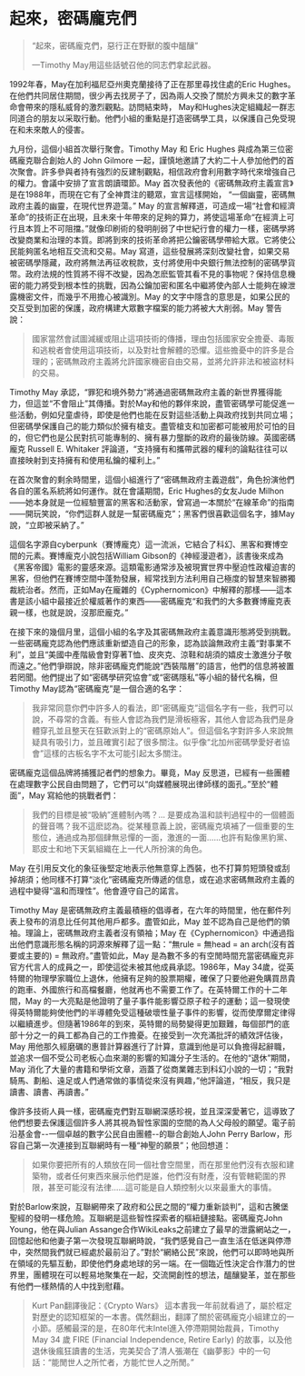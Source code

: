 # 起來，密碼龐克們

> “起來，密碼龐克們，惡行正在野獸的腹中醞釀”
>
> —Timothy May用這些話號召他的同志們拿起武器。

1992年春，May在加利福尼亞州奧克蘭接待了正在那里尋找住處的Eric Hughes。在他們共同居住期間，很少再去找房子了，因為兩人交換了關於方興未艾的數字革命會帶來的隱私威脅的激烈觀點。訪問結束時， May和Hughes決定組織起一群志同道合的朋友以采取行動。他們小組的重點是打造密碼學工具，以保護自己免受現在和未來敵人的侵害。

九月份，這個小組首次舉行聚會。Timothy May 和 Eric Hughes 與成為第三位密碼龐克聯合創始人的 John Gilmore 一起，謹慎地邀請了大約二十人參加他們的首次聚會。許多參與者持有強烈的反建制觀點，相信政府會利用數字時代來增強自己的權力。會議中安排了宣言朗讀環節。May 首次發表他的《密碼無政府主義宣言》是在1988年，而現在它有了全神貫注的聽眾，宣言這樣開始，
“一個幽靈，密碼無政府主義的幽靈，在現代世界遊蕩。” May 的宣言解釋道，可造成一場“社會和經濟革命”的技術正在出現，且未來十年帶來的足夠的算力，將使這場革命“在經濟上可行且本質上不可阻擋。”就像印刷術的發明削弱了中世紀行會的權力一樣，密碼學將改變商業和治理的本質。即將到來的技術革命將把公鑰密碼學帶給大眾。它將使公民能夠匿名地相互交流和交易。May 寫道，這些發展將深刻改變社會，如果交易被密碼學隱藏，政府將無法再征收稅款，支付將使用中央銀行無法控制的密碼學貨幣。政府法規的性質將不得不改變，因為怎麽監管其看不見的事物呢？保持信息機密的能力將受到根本性的挑戰，因為公鑰加密和匿名中繼將使內部人士能夠在線泄露機密文件，而幾乎不用擔心被識別。May 的文字中隱含的意思是，如果公民的交互受到加密的保護，政府構建大眾數字檔案的能力將被大大削弱。May 警告說：

> 國家當然會試圖減緩或阻止這項技術的傳播，理由包括國家安全擔憂、毒販和逃稅者會使用這項技術，以及對社會解體的恐懼。這些擔憂中的許多是合理的；密碼無政府主義將允許國家機密自由交易，並將允許非法和被盜材料的交易。

Timothy May 承認，“罪犯和境外勢力”將通過密碼無政府主義的新世界獲得能力，但這並“不會阻止”其傳播。對於May和他的夥伴來說，盡管密碼學可能促進一些活動，例如兒童虐待，即使是他們也能在反對這些活動上與政府找到共同立場；但密碼學保護自己的能力類似於擁有槍支。盡管槍支和加密都可能被用於可怕的目的，但它們也是公民對抗可能專制的、擁有暴力壟斷的政府的最後防線。英國密碼龐克 Russell E. Whitaker 評論道，“支持擁有和攜帶武器的權利的論點往往可以直接映射到支持擁有和使用私鑰的權利上。”

在首次聚會的剩余時間里，這個小組進行了“密碼無政府主義遊戲”，角色扮演他們各自的匿名系統將如何運作。就在會議期間，Eric Hughes的女友Jude Milhon——她本身就是一位經驗豐富的黑客和活動家，曾寫過一本關於“在線革命”的指南——開玩笑說，“你們這群人就是一幫密碼龐克”；黑客們很喜歡這個名字，據May說，“立即被采納了。”

這個名字源自cyberpunk（賽博龐克）這一流派，它結合了科幻、黑客和賽博空間的元素。賽博龐克小說包括William Gibson的《神經漫遊者》，該書後來成為《黑客帝國》電影的靈感來源。這類電影通常涉及被現實世界中壓迫性政權迫害的黑客，但他們在賽博空間中蓬勃發展，經常找到方法利用自己極度的智慧來智勝獨裁統治者。然而，正如May在龐雜的《Cyphernomicon》中解釋的那樣——這本書是該小組中最接近於權威著作的東西——密碼龐克“和我們的大多數賽博龐克表親一樣，也就是說，沒那麽龐克。”

在接下來的幾個月里，這個小組的名字及其密碼無政府主義意識形態將受到挑戰。一些密碼龐克認為他們應該重新塑造自己的形象，認為談論無政府主義“對事業不利”，並且“美國中產階級會對穿著T恤、皮夾克、涼鞋和胡須的嬉皮士激進分子敬而遠之。”他們爭辯說，除非密碼龐克們能說“西裝階層”的語言，他們的信息將被置若罔聞。他們提出了如“密碼學研究協會”或“密碼隱私”等小組的替代名稱，但Timothy May認為“密碼龐克”是一個合適的名字：

> 我非常同意你們中許多人的看法，即“密碼龐克”這個名字有一些，我們可以說，不尋常的含義。有些人會認為我們是滑板極客，其他人會認為我們是身體穿孔並且整天在狂歡派對上的“密碼原始人”。但這個名字對許多人來說無疑具有吸引力，並且確實引起了很多關注。似乎像“北加州密碼學愛好者協會”這樣的古板名字不太可能引起太多關注。

密碼龐克這個品牌將捕獲記者們的想象力。畢竟，May 反思道，已經有一些團體在處理數字公民自由問題了，它們可以“向媒體展現出律師樣的面孔。”至於“體面”，May 寫給他的挑戰者們：

> 我們的目標是被“吸納”進體制內嗎？... 是要成為溫和談判過程中的一個體面的聲音嗎？我不這麽認為。從某種意義上說，密碼龐克填補了一個重要的生態位，通過成為那個肆無忌憚的一面，激進的一面……也許有點像黑豹黨、耶皮士和地下天氣組織在上一代人所扮演的角色。

May 在引用反文化的象征後堅定地表示他無意穿上西裝，也不打算剪短頭發或刮掉胡須；他同樣不打算“淡化”密碼龐克所傳遞的信息，或在追求密碼無政府主義的過程中變得“溫和而理性”。他會遵守自己的諾言。

Timothy May 是密碼無政府主義最積極的倡導者，在六年的時間里，他在郵件列表上發布的消息比任何其他用戶都多。盡管如此，May 並不認為自己是他們的領袖。理論上，密碼無政府主義者沒有領袖；May 在《Cyphernomicon》中通過指出他們意識形態名稱的詞源來解釋了這一點：“無rule = 無head = an arch(沒有首要或主要的) = 無政府。”盡管如此，May 是為數不多的有空閒時間充當密碼龐克非官方代言人的成員之一，即使這從未被其他成員承認。1986年，May 34歲，從英特爾的物理學家職位上退休，他擁有足夠的股票期權，確保了只要他避免購買昂貴的跑車、外國旅行和高檔餐廳，他就再也不需要工作了。在英特爾工作的十二年間，May 的一大亮點是他證明了量子事件能影響亞原子粒子的運動；這一發現使得英特爾能夠使他們的半導體免受這種破壞性量子事件的影響，從而使摩爾定律得以繼續進步。但隨著1986年的到來，英特爾的局勢變得更加艱難，每個部門的底部十分之一的員工都為自己的工作擔憂。在接受到一次充滿批評的績效評估後，May 用他那久經磨礪的惠普計算器進行了計算，意識到他是可以負擔得起辭職，並追求一個不受公司老板心血來潮的影響的知識分子生活的。在他的“退休”期間，May 消化了大量的書籍和學術文章，涵蓋了從商業雜志到科幻小說的一切；“我對騎馬、劃船、遠足或人們通常做的事情從來沒有興趣，”他評論道，“相反，我只是讀書、讀書、再讀書。”

像許多技術人員一樣，密碼龐克們對互聯網深感珍視，並且深深愛著它，這導致了他們想要去保護這個許多人將其視為智性家園的空間的為人父母般的願望。電子前沿基金會--一個卓越的數字公民自由團體--的聯合創始人John Perry Barlow，形容自己第一次連接到互聯網時有一種“神聖的願景”；他回想道：

> 如果你要把所有的人類放在同一個社會空間里，而在那里他們沒有衣服和建築物，或者任何東西來展示他們是誰，他們沒有財產，沒有管轄範圍的界限，甚至可能沒有法律……這可能是自人類控制火以來最重大的事情。

對於Barlow來說，互聯網帶來了政府和公民之間的“權力重新談判”，這和古騰堡聖經的發明一樣危險。互聯網是這些智性探索者的樞紐鏈接點。密碼龐克John Young，他在與Julian Assange合作WikiLeaks之前建立了最早的泄露網站之一，回憶起他和他妻子第一次發現互聯網時說，“我們感覺自己一直生活在低迷與停滯中，突然間我們就已經處於最前沿了。”對於“網絡公民”來說，他們可以即時地與所在領域的先驅互動，即使他們身處地球的另一端。在一個臨近性決定合作潛力的世界里，團體現在可以輕易地聚集在一起，交流開創性的想法，醞釀變革，並在那些有他們一樣熱情的人中找到慰藉。

> Kurt Pan翻譯後記：《Crypto Wars》 這本書我一年前就看過了，屬於框定對歷史的認知框架的一本書。偶然翻出，翻譯了關於密碼龐克小組建立的一小節。感觸最深的是，在80年代末Intel進入停滯期開始裁員，Timothy May 34 歲 FIRE (Financial Independence, Retire Early) 的故事，以及他退休後瘋狂讀書的生活，完美契合了清人張潮在《幽夢影》中的一句話：“能閒世人之所忙者，方能忙世人之所閒。”